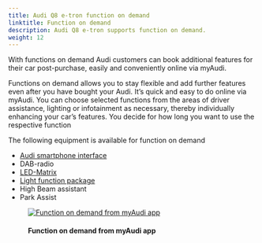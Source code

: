 ```yaml
---
title: Audi Q8 e-tron function on demand
linktitle: Function on demand
description: Audi Q8 e-tron supports function on demand.
weight: 12
---
```

<!-- markdownlint-disable MD033 -->

With functions on demand Audi customers can book additional features for their car post-purchase, easily and conveniently online via myAudi.

Functions on demand allows you to stay flexible and add further features even after you have bought your Audi. It’s quick and easy to do online via myAudi. You can choose selected functions from the areas of driver assistance, lighting or infotainment as necessary, thereby individually enhancing your car’s features. You decide for how long you want to use the respective function

The following equipment is available for function on demand

- [Audi smartphone interface](/models/e-tron/technology/uiandoperations/smartphoneinterface/)
- DAB-radio
- [LED-Matrix](/models/e-tron/technology/lights/#hd-matrix-led-headlights)
- [Light function package](/models/e-tron/technology/lights/#hd-matrix-led-headlights)
- High Beam assistant
- Park Assist

<figure>
    <a href="https://media.electrichasgoneaudi.net/multimedia/models/e-tron/technology/fod/fod1.jpg">
        <img src="https://media.electrichasgoneaudi.net/multimedia/models/e-tron/technology/fod/fod1s.jpg"
        alt="Function on demand from myAudi app" title="Function on demand from myAudi app">
    </a>
    <figcaption><h4>Function on demand from myAudi app</h4></figcaption>
</figure>
